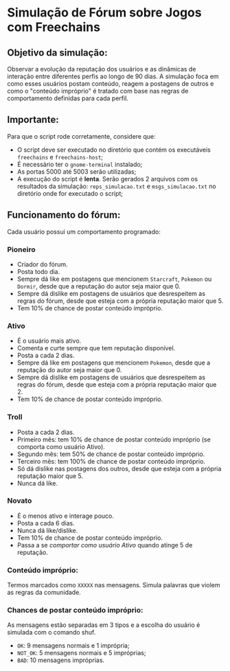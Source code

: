 # Simulação de Fórum sobre Jogos com Freechains

## Objetivo da simulação:
Observar a evolução da reputação dos usuários e as dinâmicas de interação entre diferentes perfis ao longo de 90 dias. A simulação foca em como esses usuários postam conteúdo, reagem a postagens de outros e como o "conteúdo impróprio" é tratado com base nas regras de comportamento definidas para cada perfil.

## Importante:
Para que o script rode corretamente, considere que:
* O script deve ser executado no diretório que contém os executáveis `freechains` e `freechains-host`;
* É necessário ter o `gnome-terminal` instalado;
* As portas 5000 até 5003 serão utilizadas;
* A execução do script é **lenta**. Serão gerados 2 arquivos com os resultados da simulação: `reps_simulacao.txt` e `msgs_simulacao.txt` no diretório onde for executado o script;


## Funcionamento do fórum:

Cada usuário possui um comportamento programado:

### Pioneiro
- Criador do fórum.
- Posta todo dia.
- Sempre dá like em postagens que mencionem `Starcraft`, `Pokemon` ou `Dormir`, desde que a reputação do autor seja maior que 0.
- Sempre dá dislike em postagens de usuários que desrespeitem as regras do fórum, desde que esteja com a própria reputação maior que 5.
- Tem 10% de chance de postar conteúdo impróprio.

### Ativo
- É o usuário mais ativo.
- Comenta e curte sempre que tem reputação disponível.
- Posta a cada 2 dias.
- Sempre dá like em postagens que mencionem `Pokemon`, desde que a reputação do autor seja maior que 0.
- Sempre dá dislike em postagens de usuários que desrespeitem as regras do fórum, desde que esteja com a própria reputação maior que 2.
- Tem 10% de chance de postar conteúdo impróprio.

### Troll
- Posta a cada 2 dias.
- Primeiro mês: tem 10% de chance de postar conteúdo impróprio (se comporta como usuário Ativo).
- Segundo mês: tem 50% de chance de postar conteúdo impróprio.
- Terceiro mês: tem 100% de chance de postar conteúdo impróprio.
- Só dá dislike nas postagens dos outros, desde que esteja com a própria reputação maior que 5.
- Nunca dá like.

### Novato
- É o menos ativo e interage pouco.
- Posta a cada 6 dias.
- Nunca dá like/dislike.
- Tem 10% de chance de postar conteúdo impróprio.
- Passa a se *comportar como usuário Ativo* quando atinge 5 de reputação.

### Conteúdo impróprio:
Termos marcados como `XXXXX` nas mensagens. Simula palavras que violem as regras da comunidade.

### Chances de postar conteúdo impróprio:
As mensagens estão separadas em 3 tipos e a escolha do usuário é simulada com o comando shuf.
- `OK`: 9 mensagens normais e 1 imprópria;
- `NOT_OK`: 5 mensagens normais e 5 impróprias;
- `BAD`: 10 mensagens impróprias.

